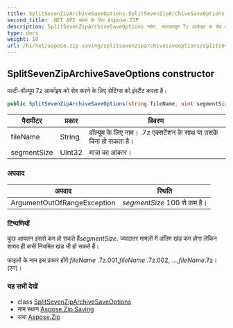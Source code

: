 ```yaml
---
title: SplitSevenZipArchiveSaveOptions.SplitSevenZipArchiveSaveOptions
second_title: .NET API संदर्भ के लिए Aspose.ZIP
description: SplitSevenZipArchiveSaveOptions नर्मत. मल्टवल्यूम 7z आर्कइव क सेव करने के लए सेटंग्स क इंस्टैंट करत है
type: docs
weight: 10
url: /hi/net/aspose.zip.saving/splitsevenziparchivesaveoptions/splitsevenziparchivesaveoptions/
---
```

## SplitSevenZipArchiveSaveOptions constructor

मल्टी-वॉल्यूम 7z आर्काइव को सेव करने के लिए सेटिंग्स को इंस्टैंट करता है।

```csharp
public SplitSevenZipArchiveSaveOptions(string fileName, uint segmentSize)
```

| पैरामीटर | प्रकार | विवरण |
| --- | --- | --- |
| fileName | String | वॉल्यूम के लिए नाम। .7z एक्सटेंशन के साथ या उसके बिना हो सकता है। |
| segmentSize | UInt32 | मात्रा का आकार। |

### अपवाद

| अपवाद | स्थिति |
| --- | --- |
| ArgumentOutOfRangeException | *segmentSize* 100 से कम है। |

### टिप्पणियों

कुछ आयतन इससे कम हो सकते हैं*segmentSize*. ज्यादातर मामलों में अंतिम खंड कम होगा लेकिन शायद ही कभी नियमित खंड भी हो सकते हैं।

फाइलों के नाम इस प्रकार होंगे:*fileName* .7z.001,*fileName* .7z.002, ...,*fileName*.7z। (एन)।

### यह सभी देखें

* class [SplitSevenZipArchiveSaveOptions](../)
* नाम स्थान [Aspose.Zip.Saving](../../splitsevenziparchivesaveoptions/)
* सभा [Aspose.Zip](../../../)


